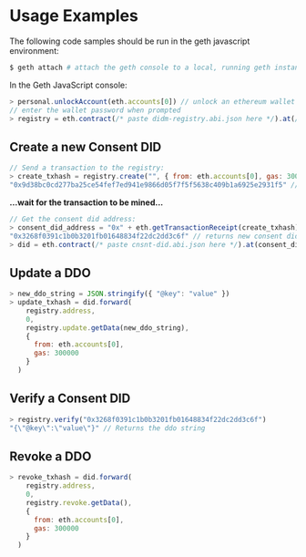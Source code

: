 # Usage Examples

The following code samples should be run in the geth javascript environment:

```bash
$ geth attach # attach the geth console to a local, running geth instance.
```
In the Geth JavaScript console:

```javascript
> personal.unlockAccount(eth.accounts[0]) // unlock an ethereum wallet account
// enter the wallet password when prompted
> registry = eth.contract(/* paste didm-registry.abi.json here */).at(/* paste registry address here */)
```

## Create a new Consent DID

```javascript
// Send a transaction to the registry:
> create_txhash = registry.create("", { from: eth.accounts[0], gas: 300000 })
"0x9d38bc0cd277ba25ce54fef7ed941e9866d05f7f5f5638c409b1a6925e2931f5" // returns pending transaction hash
```

**...wait for the transaction to be mined...**

```javascript
// Get the consent did address:
> consent_did_address = "0x" + eth.getTransactionReceipt(create_txhash).logs[0].data.slice(26)
"0x3268f0391c1b0b3201fb01648834f22dc2dd3c6f" // returns new consent did
> did = eth.contract(/* paste cnsnt-did.abi.json here */).at(consent_did_address)
```

## Update a DDO

```javascript
> new_ddo_string = JSON.stringify({ "@key": "value" })
> update_txhash = did.forward(
    registry.address,
    0,
    registry.update.getData(new_ddo_string),
    {
      from: eth.accounts[0],
      gas: 300000
    }
  )
```

## Verify a Consent DID

```javascript
> registry.verify("0x3268f0391c1b0b3201fb01648834f22dc2dd3c6f")
"{\"@key\":\"value\"}" // Returns the ddo string
```

## Revoke a DDO

```javascript
> revoke_txhash = did.forward(
    registry.address,
    0,
    registry.revoke.getData(),
    {
      from: eth.accounts[0],
      gas: 300000
    }
  )
```
